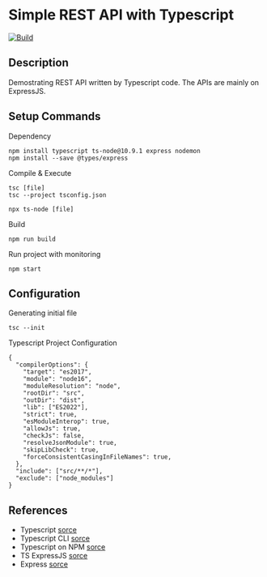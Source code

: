 # Simple REST API with Typescript
[![Build](https://github.com/sirawat21/typescript-demoapi/actions/workflows/github-actions-build.yml/badge.svg?branch=master)](https://github.com/sirawat21/typescript-demoapi/actions/workflows/github-actions-build.yml)
## Description
Demostrating REST API written by Typescript code. The APIs are mainly on ExpressJS.
## Setup Commands
Dependency
```
npm install typescript ts-node@10.9.1 express nodemon
npm install --save @types/express
```
Compile & Execute
```
tsc [file]
tsc --project tsconfig.json

npx ts-node [file]
```
Build
```
npm run build
```
Run project with monitoring
```
npm start
```
## Configuration
Generating initial file
```
tsc --init
```
Typescript Project Configuration
```
{
  "compilerOptions": {
    "target": "es2017",
    "module": "node16",
    "moduleResolution": "node",
    "rootDir": "src",
    "outDir": "dist",
    "lib": ["ES2022"],
    "strict": true,
    "esModuleInterop": true,
    "allowJs": true,
    "checkJs": false,
    "resolveJsonModule": true,
    "skipLibCheck": true,
    "forceConsistentCasingInFileNames": true,
  },
  "include": ["src/**/*"],
  "exclude": ["node_modules"]
}
```
## References
- Typescript [sorce](https://www.typescriptlang.org/)
- Typescript CLI [sorce](https://www.typescriptlang.org/docs/handbook/compiler-options.html#compiler-options)
- Typescript on NPM [sorce](https://www.npmjs.com/package/typescript)
- TS ExpressJS [sorce](https://www.npmjs.com/package/@types/express)
- Express [sorce](https://expressjs.com/en/starter/basic-routing.html)